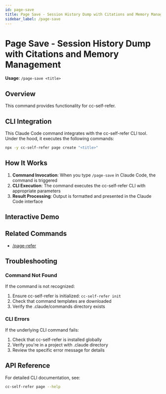 ```yaml
---
id: page-save
title: Page Save - Session History Dump with Citations and Memory Management
sidebar_label: /page-save
---
```


# Page Save - Session History Dump with Citations and Memory Management

**Usage**: `/page-save <title>`

## Overview

This command provides functionality for cc-self-refer.

## CLI Integration

This Claude Code command integrates with the cc-self-refer CLI tool. Under the hood, it executes the following commands:

```bash
npx -y cc-self-refer page create "<title>"
```

## How It Works

1. **Command Invocation**: When you type `/page-save` in Claude Code, the command is triggered
2. **CLI Execution**: The command executes the cc-self-refer CLI with appropriate parameters
3. **Result Processing**: Output is formatted and presented in the Claude Code interface



## Interactive Demo

<CommandDemo command="page-save" />

## Related Commands

- [/page-refer](/docs/commands/page-refer)

## Troubleshooting

### Command Not Found

If the command is not recognized:

1. Ensure cc-self-refer is initialized: `cc-self-refer init`
2. Check that command templates are downloaded
3. Verify the .claude/commands directory exists

### CLI Errors

If the underlying CLI command fails:

1. Check that cc-self-refer is installed globally
2. Verify you're in a project with .claude directory
3. Review the specific error message for details

## API Reference

For detailed CLI documentation, see:

```bash
cc-self-refer page --help
```
